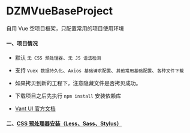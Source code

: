 # DZMVueBaseProject

自用 Vue 空项目框架，只配置常用的项目使用环境

#### 一、项目情况

* 默认 `无 CSS 预处理器`、`无 JS 语法检测`

* 支持 `Vuex 数据持久化`、`Axios 基础请求配置`、`其他常用基础配置`、`各种文件下载`

* 如果拷贝到新的工程下，注意隐藏文件是否拷贝成功。

* 下载项目之后先执行 `npm install` 安装依赖库

* [Vant UI 官方文档](https://design.youzan.com/components.html)

#### 二、[CSS 预处理器安装（Less、Sass、Stylus）](https://blog.csdn.net/zz00008888/article/details/118525946)


